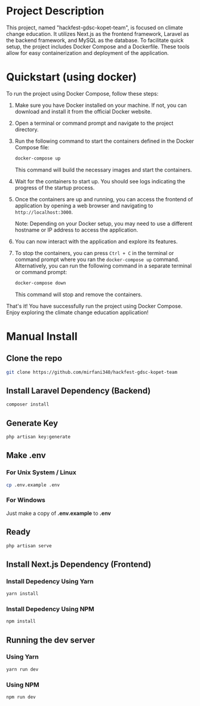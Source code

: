 # Project Description
This project, named "hackfest-gdsc-kopet-team", is focused on climate change education. It utilizes Next.js as the frontend framework, Laravel as the backend framework, and MySQL as the database. To facilitate quick setup, the project includes Docker Compose and a Dockerfile. These tools allow for easy containerization and deployment of the application.

# Quickstart (using docker)

To run the project using Docker Compose, follow these steps:

1. Make sure you have Docker installed on your machine. If not, you can download and install it from the official Docker website.

2. Open a terminal or command prompt and navigate to the project directory.

3. Run the following command to start the containers defined in the Docker Compose file:

    ```bash
    docker-compose up
    ```

    This command will build the necessary images and start the containers.

4. Wait for the containers to start up. You should see logs indicating the progress of the startup process.

5. Once the containers are up and running, you can access the frontend of application by opening a web browser and navigating to `http://localhost:3000`.

    Note: Depending on your Docker setup, you may need to use a different hostname or IP address to access the application.

6. You can now interact with the application and explore its features.

7. To stop the containers, you can press `Ctrl + C` in the terminal or command prompt where you ran the `docker-compose up` command. Alternatively, you can run the following command in a separate terminal or command prompt:

    ```bash
    docker-compose down
    ```

    This command will stop and remove the containers.

That's it! You have successfully run the project using Docker Compose. Enjoy exploring the climate change education application!

 # Manual Install

 ## Clone the repo 

```bash
git clone https://github.com/mirfani340/hackfest-gdsc-kopet-team
```

## Install Laravel Dependency (Backend)
```bash
composer install
```
## Generate Key
```bash
php artisan key:generate
```

## Make .env
### For Unix System / Linux
```bash
cp .env.example .env 
```

### For Windows
Just make a copy of **.env.example** to **.env** 

## Ready
```bash
php artisan serve 
```

## Install Next.js Dependency (Frontend)
### Install Depedency Using Yarn
```bash
yarn install
```

### Install Depedency Using NPM
```bash
npm install
```

## Running the dev server
### Using Yarn
```bash
yarn run dev
```

### Using NPM
```bash
npm run dev
```
